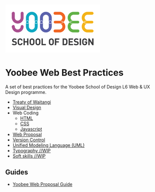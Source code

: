 # [![Yoobee School of Design](images/yoobee-logo-300w.png)](http://yoobee.ac.nz)

# Yoobee Web Best Practices
A set of best practices for the Yoobee School of Design L6 Web &amp; UX Design programme.

* [Treaty of Waitangi](best-practices/treaty-of-waitangi.md)
* [Visual Design](best-practices/visual-design.md)
* Web Coding
  - [HTML](best-practices/html.md)
  - [CSS](best-practices/css.md)
  - [Javascript](best-practices/javascript.md)
* [Web Proposal](best-practices/web-proposal.md)
* [Version Control](best-practices/version-control.md)
* [Unified Modeling Language (UML)](best-practices/uml.md)
* [Typography //WIP](best-practices/typography.md)
* [Soft skills //WIP](best-practices/soft-skills.md)

## Guides
* [Yoobee Web Proposal Guide](guides/web-proposal.md)
